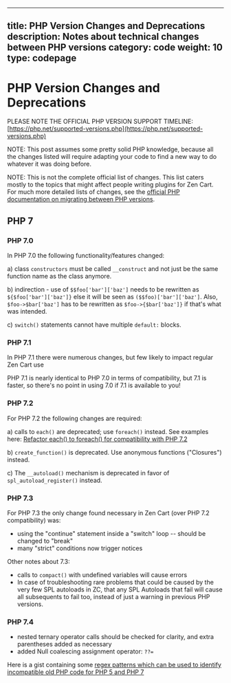  ---
title: PHP Version Changes and Deprecations
description: Notes about technical changes between PHP versions
category: code
weight: 10
type: codepage
---

# PHP Version Changes and Deprecations

PLEASE NOTE THE OFFICIAL PHP VERSION SUPPORT TIMELINE: [https://php.net/supported-versions.php](https://php.net/supported-versions.php)

NOTE: This post assumes some pretty solid PHP knowledge, because all the changes listed will require adapting your code to find a new way to do whatever it was doing before.

NOTE: This is not the complete official list of changes. This list caters mostly to the topics that might affect people writing plugins for Zen Cart. 
For much more detailed lists of changes, see the [official PHP documentation on migrating between PHP versions](http://www.php.net/manual/en/appendices.php).

## PHP 7

### PHP 7.0
In PHP 7.0 the following functionality/features changed:

a) class `constructors` must be called `__construct` and not just be the same function name as the class anymore.

b) indirection - use of `$$foo['bar']['baz']` needs to be rewritten as `${$foo['bar']['baz']}` else it will be seen as `($$foo)['bar']['baz']`. Also, `$foo->$bar['baz']` has to be rewritten as `$foo->{$bar['baz']}` if that's what was intended.

c) `switch()` statements cannot have multiple `default:` blocks.

### PHP 7.1
In PHP 7.1 there were numerous changes, but few likely to impact regular Zen Cart use

PHP 7.1 is nearly identical to PHP 7.0 in terms of compatibility, but 7.1 is faster, so there's no point in using 7.0 if 7.1 is available to you!


### PHP 7.2
For PHP 7.2 the following changes are required:

a) calls to `each()` are deprecated; use `foreach()` instead. See examples here: [Refactor each() to foreach() for compatibility with PHP 7.2](https://github.com/zencart/zencart/pull/1377)

b) `create_function()` is deprecated. Use anonymous functions ("Closures") instead.

c) The `__autoload()` mechanism is deprecated in favor of `spl_autoload_register()` instead.

### PHP 7.3
For PHP 7.3 the only change found necessary in Zen Cart (over PHP 7.2 compatibility) was:
- using the "continue" statement inside a "switch" loop -- should be changed to "break"
- many "strict" conditions now trigger notices

Other notes about 7.3:
- calls to `compact()` with undefined variables will cause errors
- In case of troubleshooting rare problems that could be caused by the very few SPL autoloads in ZC, that any SPL Autoloads that fail will cause all subsequents to fail too, instead of just a warning in previous PHP versions.

### PHP 7.4
- nested ternary operator calls should be checked for clarity, and extra parentheses added as necessary
- added Null coalescing assignment operator: `??=`


Here is a gist containing some [regex patterns which can be used to identify incompatible old PHP code for PHP 5 and PHP 7](https://gist.github.com/drbyte/c188f448137fc149c609)


